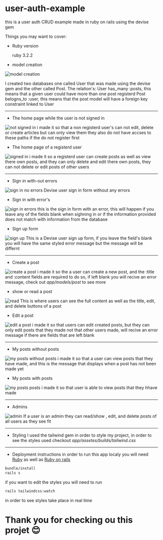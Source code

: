 # user-auth-example

this is a user auth CRUD example made in ruby on rails using the devise gem

Things you may want to cover:

* Ruby version

    ruby 3.2.2

* model creation
<img src="https://ibb.co/dfDstRb" alt="model creation"/>

I created two databases one called User that was made using the devise gem and the other called Post.
The relation's:
User has_many :posts, this means that a given user could have more than one post registerd
Post belogns_to :user, this means that the post model will have a foreign key constraint linked to User

---

* The home page while the user is not signed in
<img src="https://ibb.co/cD2vYDV" alt="not signed in"/>
i made it so that a non registerd user's can not edit, delete or create articles but can only view them
they also do not have accses to these paths if the do not register first

* The home page of a registerd user
<img src="https://ibb.co/42nzrqR" alt="signed in"/>
i made it so a registerd user can create posts as well as view there own posts, and they can only delete and edit there own posts,
they can not delete or edit posts of other users

---

* Sign in with-out errors
<img src="https://ibb.co/pXNYqKw" alt="sign in no errors"/>
Devise user sign in form without any errors

* Sign in with error's
<img src="https://ibb.co/K9bNxNM" alt="sign in errors"/>
this is the sign in form with an error, this will happen if you leave any of the fields blank when sighning in or if
the information provided does not match with information from the database

* Sign up form
<img src="https://ibb.co/YZCpWpM" alt="sign up"/>
This is a Devise user sign up form, if you leave the field's blank you will have
the same styled error message but the message will be differnt

---

* Create a post
<img src="https://ibb.co/YDcYwdS" alt="create a post"/>
i made it so the a user can create a new post, and the :title and :content fields are required to do so, if left blank you will recive an error message,
check out <i>app/models/post</i> to see more

* show or read a post
<img src="https://ibb.co/RBrFS1r" alt="read"/>
This is where users can see the full content as well as the title, edit, and delete buttons of a post

* Edit a post
<img src="https://ibb.co/6RzwKpc" alt="edit a post"/>
i made it so that users can edit created posts, but they can only edit posts that they made not that other users made, will recive an error message if there are fields that are left blank

---

* My posts without posts
<img src="https://ibb.co/Pg99z5T" alt="my posts without posts"/>
i made it so that a user can view posts that they have made,
and this is the message that displays when a post has not been made yet

* My posts with posts
<img src="https://ibb.co/2MzF9Gh" alt="my posts posts"/>
i made it so that user is able to view posts that they hhave made

---

* Admins
<img src="https://i.ibb.co/LrvsXt5/admin.png" alt="admin"/>
If a user is an admin they can read/show , edit, and delete posts of all users as they see fit

---

* Styling
I used the tailwind gem in order to style my project, in order to see the styles used checkout <i>app/assetes/builds/tailwind.css</i>

---

* Deployment instructions
in order to run this app localy you will need [Ruby](https://www.ruby-lang.org/fr/) as well as [Ruby on rails](https://rubyonrails.org/)

```cmd
bundle/install
rails s
```

if you want to edit the styles you will need to run
```cmd
rails tailwindcss:watch
```
in order to see styles take place in real time

# Thank you for checking ou this projet 😊
